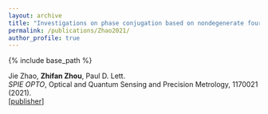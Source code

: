 ```yaml
---
layout: archive
title: "Investigations on phase conjugation based on nondegenerate four wave mixing in a Rb vapor cell"
permalink: /publications/Zhao2021/
author_profile: true
---
```


{% include base_path %}

Jie Zhao, **Zhifan Zhou**, Paul D. Lett.                                                 
<i>SPIE OPTO</i>, Optical and Quantum Sensing and Precision Metrology, 1170021 (2021).         
[[publisher](https://www.spiedigitallibrary.org/conference-proceedings-of-spie/11700/1170021/Investigations-on-phase-conjugation-based-on-nondegenerate-four-wave-mixing/10.1117/12.2586674.short)]